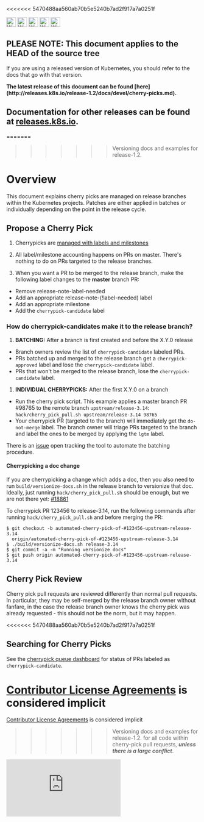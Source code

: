 <!-- BEGIN MUNGE: UNVERSIONED_WARNING -->

<<<<<<< 5470488aa560ab70b5e5240b7ad2f917a7a0251f
<!-- BEGIN STRIP_FOR_RELEASE -->

<img src="http://kubernetes.io/img/warning.png" alt="WARNING"
     width="25" height="25">
<img src="http://kubernetes.io/img/warning.png" alt="WARNING"
     width="25" height="25">
<img src="http://kubernetes.io/img/warning.png" alt="WARNING"
     width="25" height="25">
<img src="http://kubernetes.io/img/warning.png" alt="WARNING"
     width="25" height="25">
<img src="http://kubernetes.io/img/warning.png" alt="WARNING"
     width="25" height="25">

<h2>PLEASE NOTE: This document applies to the HEAD of the source tree</h2>

If you are using a released version of Kubernetes, you should
refer to the docs that go with that version.

<!-- TAG RELEASE_LINK, added by the munger automatically -->
<strong>
The latest release of this document can be found
[here](http://releases.k8s.io/release-1.2/docs/devel/cherry-picks.md).

Documentation for other releases can be found at
[releases.k8s.io](http://releases.k8s.io).
</strong>
--

<!-- END STRIP_FOR_RELEASE -->
=======
>>>>>>> Versioning docs and examples for release-1.2.

<!-- END MUNGE: UNVERSIONED_WARNING -->

# Overview

This document explains cherry picks are managed on release branches within the
Kubernetes projects.  Patches are either applied in batches or individually
depending on the point in the release cycle.

## Propose a Cherry Pick

1. Cherrypicks are [managed with labels and milestones](pull-requests.md#release-notes)

1. All label/milestone accounting happens on PRs on master.  There's nothing to do on PRs targeted to the release branches.
1. When you want a PR to be merged to the release branch, make the following label changes to the **master** branch PR:

  * Remove release-note-label-needed
  * Add an appropriate release-note-(!label-needed) label
  * Add an appropriate milestone
  * Add the `cherrypick-candidate` label

### How do cherrypick-candidates make it to the release branch?

1. **BATCHING:** After a branch is first created and before the X.Y.0 release
  * Branch owners review the list of `cherrypick-candidate` labeled PRs.
  * PRs batched up and merged to the release branch get a `cherrypick-approved` label and lose the `cherrypick-candidate` label.
  * PRs that won't be merged to the release branch, lose the `cherrypick-candidate` label.

1. **INDIVIDUAL CHERRYPICKS:** After the first X.Y.0 on a branch
  * Run the cherry pick script.  This example applies a master branch PR #98765 to the remote branch `upstream/release-3.14`:
    `hack/cherry_pick_pull.sh upstream/release-3.14 98765`
  * Your cherrypick PR (targeted to the branch) will immediately get the
    `do-not-merge` label.  The branch owner will triage PRs targeted to
    the branch and label the ones to be merged by applying the `lgtm`
    label.

There is an [issue](https://github.com/kubernetes/kubernetes/issues/23347) open tracking the tool to automate the batching procedure.

#### Cherrypicking a doc change

If you are cherrypicking a change which adds a doc, then you also need to run
`build/versionize-docs.sh` in the release branch to versionize that doc.
Ideally, just running `hack/cherry_pick_pull.sh` should be enough, but we are not there
yet: [#18861](https://github.com/kubernetes/kubernetes/issues/18861)

To cherrypick PR 123456 to release-3.14, run the following commands after running `hack/cherry_pick_pull.sh` and before merging the PR:

```
$ git checkout -b automated-cherry-pick-of-#123456-upstream-release-3.14
  origin/automated-cherry-pick-of-#123456-upstream-release-3.14
$ ./build/versionize-docs.sh release-3.14
$ git commit -a -m "Running versionize docs"
$ git push origin automated-cherry-pick-of-#123456-upstream-release-3.14
```

## Cherry Pick Review

Cherry pick pull requests are reviewed differently than normal pull requests. In
particular, they may be self-merged by the release branch owner without fanfare,
in the case the release branch owner knows the cherry pick was already
requested - this should not be the norm, but it may happen.

<<<<<<< 5470488aa560ab70b5e5240b7ad2f917a7a0251f
## Searching for Cherry Picks

See the [cherrypick queue dashboard](http://cherrypick.k8s.io/#/queue) for
status of PRs labeled as `cherrypick-candidate`.

[Contributor License Agreements](http://releases.k8s.io/HEAD/CONTRIBUTING.md) is considered implicit
=======
[Contributor License Agreements](http://releases.k8s.io/release-1.2/CONTRIBUTING.md) is considered implicit
>>>>>>> Versioning docs and examples for release-1.2.
for all code within cherry-pick pull requests, ***unless there is a large
conflict***.




<!-- BEGIN MUNGE: IS_VERSIONED -->
<!-- TAG IS_VERSIONED -->
<!-- END MUNGE: IS_VERSIONED -->


<!-- BEGIN MUNGE: GENERATED_ANALYTICS -->
[![Analytics](https://kubernetes-site.appspot.com/UA-36037335-10/GitHub/docs/devel/cherry-picks.md?pixel)]()
<!-- END MUNGE: GENERATED_ANALYTICS -->

